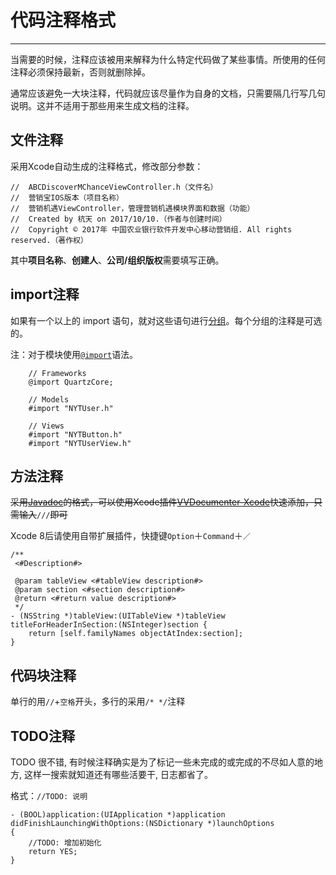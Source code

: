 # 代码**注释格式**

---

当需要的时候，注释应该被用来解释为什么特定代码做了某些事情。所使用的任何注释必须保持最新，否则就删除掉。

通常应该避免一大块注释，代码就应该尽量作为自身的文档，只需要隔几行写几句说明。这并不适用于那些用来生成文档的注释。

## **文件注释**

采用Xcode自动生成的注释格式，修改部分参数：

```
//  ABCDiscoverMChanceViewController.h（文件名）
//  营销宝IOS版本（项目名称）
//  营销机遇ViewController，管理营销机遇模块界面和数据（功能）
//  Created by 杭天 on 2017/10/10.（作者与创建时间）
//  Copyright © 2017年 中国农业银行软件开发中心移动营销组. All rights reserved.（著作权）
```

其中**项目名称**、**创建人**、**公司/组织版权**需要填写正确。

## **import注释**

如果有一个以上的 import 语句，就对这些语句进行[分组](https://ashfurrow.com/blog/structuring-modern-objective-c/#grouping-import-statements)。每个分组的注释是可选的。

注：对于模块使用[`@import`](http://clang.llvm.org/docs/Modules.html#using-modules)语法。

```
    // Frameworks
    @import QuartzCore;

    // Models
    #import "NYTUser.h"

    // Views
    #import "NYTButton.h"
    #import "NYTUserView.h"
```

## **方法注释**

~~采用~~[~~Javadoc~~](https://en.wikipedia.org/wiki/Javadoc)~~的格式，可以使用Xcode插件~~[~~VVDocumenter-Xcode~~](https://github.com/onevcat/VVDocumenter-Xcode)~~快速添加，只需输入~~`///`~~即可~~

Xcode 8后请使用自带扩展插件，快捷键`Option`＋`Command`＋`／`

```
/**
 <#Description#>

 @param tableView <#tableView description#>
 @param section <#section description#>
 @return <#return value description#>
 */
- (NSString *)tableView:(UITableView *)tableView titleForHeaderInSection:(NSInteger)section {
    return [self.familyNames objectAtIndex:section];
}
```

## **代码块注释**

单行的用`//`+`空格`开头，多行的采用`/* */`注释

## **TODO注释**

TODO 很不错, 有时候注释确实是为了标记一些未完成的或完成的不尽如人意的地方, 这样一搜索就知道还有哪些活要干, 日志都省了。

格式：`//TODO: 说明`

```
- (BOOL)application:(UIApplication *)application didFinishLaunchingWithOptions:(NSDictionary *)launchOptions
{
    //TODO: 增加初始化
    return YES;
}
```



